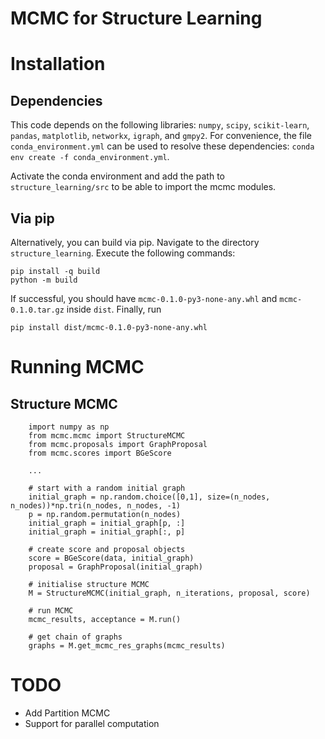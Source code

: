 # MCMC for Structure Learning

# Installation
## Dependencies
This code depends on the following libraries: `numpy`, `scipy`, `scikit-learn`, `pandas`, `matplotlib`, `networkx`, `igraph`, and `gmpy2`. For convenience, the file `conda_environment.yml` can be used to resolve these dependencies: `conda env create -f conda_environment.yml`.

Activate the conda environment and add the path to `structure_learning/src` to be able to import the mcmc modules.
## Via pip
Alternatively, you can build via pip. Navigate to the directory `structure_learning`. Execute the following commands:
```
pip install -q build
python -m build
```
If successful, you should have `mcmc-0.1.0-py3-none-any.whl` and `mcmc-0.1.0.tar.gz` inside `dist`.
Finally, run
```
pip install dist/mcmc-0.1.0-py3-none-any.whl
```
# Running MCMC
## Structure MCMC
```
    import numpy as np
    from mcmc.mcmc import StructureMCMC
    from mcmc.proposals import GraphProposal
    from mcmc.scores import BGeScore

    ...

    # start with a random initial graph
    initial_graph = np.random.choice([0,1], size=(n_nodes, n_nodes))*np.tri(n_nodes, n_nodes, -1)
    p = np.random.permutation(n_nodes)
    initial_graph = initial_graph[p, :]
    initial_graph = initial_graph[:, p]

    # create score and proposal objects
    score = BGeScore(data, initial_graph)
    proposal = GraphProposal(initial_graph)

    # initialise structure MCMC
    M = StructureMCMC(initial_graph, n_iterations, proposal, score)

    # run MCMC
    mcmc_results, acceptance = M.run()

    # get chain of graphs
    graphs = M.get_mcmc_res_graphs(mcmc_results)
```

# TODO
- Add Partition MCMC
- Support for parallel computation